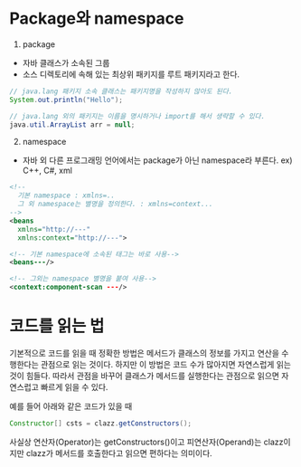 # Package와 namespace
1. package 
- 자바 클래스가 소속된 그룹
- 소스 디렉토리에 속해 있는 최상위 패키지를 루트 패키지라고 한다. 
```java
// java.lang 패키지 소속 클래스는 패키지명을 작성하지 않아도 된다.
System.out.println("Hello");

// java.lang 외의 패키지는 이름을 명시하거나 import를 해서 생략할 수 있다.
java.util.ArrayList arr = null;
```

2. namespace
- 자바 외 다른 프로그래밍 언어에서는 package가 아닌 namespace라 부른다. ex) C++, C#, xml
```xml
<!-- 
  기본 namespace : xmlns=..
  그 외 namespace는 별명을 정의한다. : xmlns=context...
-->
<beans
  xmlns="http://---" 
  xmlns:context="http://---">

<!-- 기본 namespace에 소속된 태그는 바로 사용-->
<beans---/>

<!-- 그외는 namespace 별명을 붙여 사용-->
<context:component-scan ---/>
```

# 코드를 읽는 법
기본적으로 코드를 읽을 때 정확한 방법은 메서드가 클래스의 정보를 가지고 연산을 수행한다는 관점으로 읽는 것이다. 하지만 이 방법은 코드 수가 많아지면 자연스럽게 읽는 것이 힘들다. 따라서 관점을 바꾸어 클래스가 메서드를 실행한다는 관점으로 읽으면 자연스럽고 빠르게 읽을 수 있다.

예를 들어 아래와 같은 코드가 있을 때

```java
Constructor[] csts = clazz.getConstructors();
```
사실상 연산자(Operator)는 getConstructors()이고 피연산자(Operand)는 clazz이지만 clazz가 메서드를 호출한다고 읽으면 편하다는 의미이다. 
